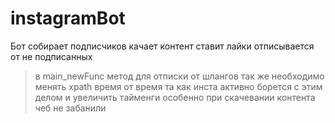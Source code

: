 # instagramBot
Бот собирает подписчиков качает контент ставит лайки отписывается от не подписанных

> в main_newFunc метод для отписки от шлангов
> так же необходимо менять xpath время от время та как инста активно борется с этим делом и увеличить тайменги особенно при скачевании контента чеб не забанили
